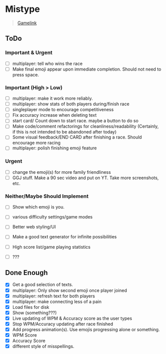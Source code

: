 # Mistype

> [Gamelink](https://daedricreign.github.io/GGJ2020/)

## ToDo

### Important & Urgent
- [ ] multiplayer: tell who wins the race
- [ ] Make final emoji appear upon immediate completion. Should not need to press space.

### Important (High > Low)
- [ ] multiplayer: make it work more reliably. 
- [ ] multiplayer: show stats of both players during/finish race
- [ ] singleplayer mode to encourage competitiveness
- [ ] Fix accuracy increase when deleting text
- [ ] start card/ Count down to start race. maybe a button to do so
- [ ] Make code/comment refactorings for cleanliness/readability (Certainly, if this is not intended to be abandoned after today)
- [ ] Some visual feedback/END CARD after finishing a race. Should encourage more racing
- [ ] multiplayer: polish finishing emoji feature

### Urgent
- [ ] change the emoji(s) for more family friendliness
- [ ] GGJ stuff. Make a 90 sec video and put on YT. Take more screenshots, etc. 

### Neither/Maybe Should Implement
- [ ] Show which emoji is you. 
- [ ] various difficulty settings/game modes
- [ ] Better web styling/UI
- [ ] Make a good text generator for infinite possibilities
- [ ] High score list/game playing statistics
- [ ] ???


## Done Enough
- [X] Get a good selection of texts. 
- [X] multiplayer: Only show second emoji once player joined 
- [X] multiplayer: refresh text for both players
- [X] multiplayer: make connecting less of a pain
- [X] Load files for disk
- [X] Show (something???)
- [X] Live updating of WPM & Accuracy score as the user types
- [X] Stop WPM/Accuracy updating after race finished
- [X] Add progress animation(s). Use emojis progressing alone or something. 
- [X] WPM Score
- [X] Accuracy Score
- [X] different style of misspellings.